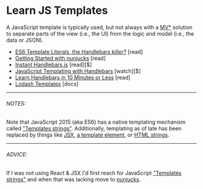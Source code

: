 # Learn JS Templates

A JavaScript template is typically used, but not always with a [MV*](http://todomvc.com/) solution to separate parts of the view (i.e., the UI) from the logic and model (i.e., the data or JSON).

* [ES6 Template Literals, the Handlebars killer?](https://www.keithcirkel.co.uk/es6-template-literals/) [read]
* [Getting Started with nunjucks](http://mozilla.github.io/nunjucks/getting-started.html) [read]
* [Instant Handlebars.js](https://www.amazon.com/Instant-Handlebars-js-Gabriel-Manricks/dp/1783282657/?&_encoding=UTF8&tag=frontend-handbook-20&linkCode=ur2&linkId=ff063868c79e956eb5cbc43571dc7065&camp=1789&creative=9325) [read][$]
* [JavaScript Templating with Handlebars](http://www.pluralsight.com/courses/handlebars-javascript-templating) [watch][$]
* [Learn Handlebars in 10 Minutes or Less](http://tutorialzine.com/2015/01/learn-handlebars-in-10-minutes/) [read]
* [Lodash Templates](https://lodash.com/docs/4.17.2#template) [docs]

***

###### NOTES:

Note that JavaScript 2015 (aka ES6) has a native templating mechanism called ["Templates strings"](https://developer.mozilla.org/en-US/docs/Web/JavaScript/Reference/template_strings). Additionally, templating as of late has been replaced by things like [JSX](https://facebook.github.io/jsx/), [a template element](http://aurelia.io/docs/templating/basics), or [HTML strings](https://angular.io/docs/ts/latest/guide/template-syntax.html#).

***

###### ADVICE:

If I was not using React & JSX I'd first reach for JavaScript ["Templates strings"](https://developer.mozilla.org/en-US/docs/Web/JavaScript/Reference/template_strings) and when that was lacking move to [nunjucks](http://mozilla.github.io/nunjucks/getting-started.html).
